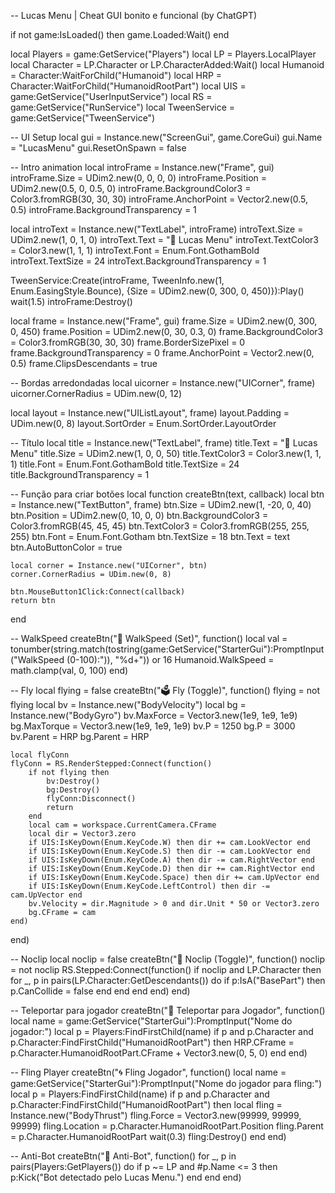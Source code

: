 -- Lucas Menu | Cheat GUI bonito e funcional (by ChatGPT)

if not game:IsLoaded() then game.Loaded:Wait() end

local Players = game:GetService("Players")
local LP = Players.LocalPlayer
local Character = LP.Character or LP.CharacterAdded:Wait()
local Humanoid = Character:WaitForChild("Humanoid")
local HRP = Character:WaitForChild("HumanoidRootPart")
local UIS = game:GetService("UserInputService")
local RS = game:GetService("RunService")
local TweenService = game:GetService("TweenService")

-- UI Setup
local gui = Instance.new("ScreenGui", game.CoreGui)
gui.Name = "LucasMenu"
gui.ResetOnSpawn = false

-- Intro animation
local introFrame = Instance.new("Frame", gui)
introFrame.Size = UDim2.new(0, 0, 0, 0)
introFrame.Position = UDim2.new(0.5, 0, 0.5, 0)
introFrame.BackgroundColor3 = Color3.fromRGB(30, 30, 30)
introFrame.AnchorPoint = Vector2.new(0.5, 0.5)
introFrame.BackgroundTransparency = 1

local introText = Instance.new("TextLabel", introFrame)
introText.Size = UDim2.new(1, 0, 1, 0)
introText.Text = "🌟 Lucas Menu"
introText.TextColor3 = Color3.new(1, 1, 1)
introText.Font = Enum.Font.GothamBold
introText.TextSize = 24
introText.BackgroundTransparency = 1

TweenService:Create(introFrame, TweenInfo.new(1, Enum.EasingStyle.Bounce), {Size = UDim2.new(0, 300, 0, 450)}):Play()
wait(1.5)
introFrame:Destroy()

local frame = Instance.new("Frame", gui)
frame.Size = UDim2.new(0, 300, 0, 450)
frame.Position = UDim2.new(0, 30, 0.3, 0)
frame.BackgroundColor3 = Color3.fromRGB(30, 30, 30)
frame.BorderSizePixel = 0
frame.BackgroundTransparency = 0
frame.AnchorPoint = Vector2.new(0, 0.5)
frame.ClipsDescendants = true

-- Bordas arredondadas
local uicorner = Instance.new("UICorner", frame)
uicorner.CornerRadius = UDim.new(0, 12)

local layout = Instance.new("UIListLayout", frame)
layout.Padding = UDim.new(0, 8)
layout.SortOrder = Enum.SortOrder.LayoutOrder

-- Título
local title = Instance.new("TextLabel", frame)
title.Text = "🌟 Lucas Menu"
title.Size = UDim2.new(1, 0, 0, 50)
title.TextColor3 = Color3.new(1, 1, 1)
title.Font = Enum.Font.GothamBold
title.TextSize = 24
title.BackgroundTransparency = 1

-- Função para criar botões
local function createBtn(text, callback)
	local btn = Instance.new("TextButton", frame)
	btn.Size = UDim2.new(1, -20, 0, 40)
	btn.Position = UDim2.new(0, 10, 0, 0)
	btn.BackgroundColor3 = Color3.fromRGB(45, 45, 45)
	btn.TextColor3 = Color3.fromRGB(255, 255, 255)
	btn.Font = Enum.Font.Gotham
	btn.TextSize = 18
	btn.Text = text
	btn.AutoButtonColor = true

	local corner = Instance.new("UICorner", btn)
	corner.CornerRadius = UDim.new(0, 8)

	btn.MouseButton1Click:Connect(callback)
	return btn
end

-- WalkSpeed
createBtn("🏃 WalkSpeed (Set)", function()
	local val = tonumber(string.match(tostring(game:GetService("StarterGui"):PromptInput("WalkSpeed (0-100):")), "%d+")) or 16
	Humanoid.WalkSpeed = math.clamp(val, 0, 100)
end)

-- Fly
local flying = false
createBtn("🗳️ Fly (Toggle)", function()
	flying = not flying
	local bv = Instance.new("BodyVelocity")
	local bg = Instance.new("BodyGyro")
	bv.MaxForce = Vector3.new(1e9, 1e9, 1e9)
	bg.MaxTorque = Vector3.new(1e9, 1e9, 1e9)
	bv.P = 1250
	bg.P = 3000
	bv.Parent = HRP
	bg.Parent = HRP

	local flyConn
	flyConn = RS.RenderStepped:Connect(function()
		if not flying then
			bv:Destroy()
			bg:Destroy()
			flyConn:Disconnect()
			return
		end
		local cam = workspace.CurrentCamera.CFrame
		local dir = Vector3.zero
		if UIS:IsKeyDown(Enum.KeyCode.W) then dir += cam.LookVector end
		if UIS:IsKeyDown(Enum.KeyCode.S) then dir -= cam.LookVector end
		if UIS:IsKeyDown(Enum.KeyCode.A) then dir -= cam.RightVector end
		if UIS:IsKeyDown(Enum.KeyCode.D) then dir += cam.RightVector end
		if UIS:IsKeyDown(Enum.KeyCode.Space) then dir += cam.UpVector end
		if UIS:IsKeyDown(Enum.KeyCode.LeftControl) then dir -= cam.UpVector end
		bv.Velocity = dir.Magnitude > 0 and dir.Unit * 50 or Vector3.zero
		bg.CFrame = cam
	end)
end)

-- Noclip
local noclip = false
createBtn("🚪 Noclip (Toggle)", function()
	noclip = not noclip
	RS.Stepped:Connect(function()
		if noclip and LP.Character then
			for _, p in pairs(LP.Character:GetDescendants()) do
				if p:IsA("BasePart") then
					p.CanCollide = false
				end
			end
		end
	end)
end)

-- Teleportar para jogador
createBtn("🧙 Teleportar para Jogador", function()
	local name = game:GetService("StarterGui"):PromptInput("Nome do jogador:")
	local p = Players:FindFirstChild(name)
	if p and p.Character and p.Character:FindFirstChild("HumanoidRootPart") then
		HRP.CFrame = p.Character.HumanoidRootPart.CFrame + Vector3.new(0, 5, 0)
	end
end)

-- Fling Player
createBtn("🌀 Fling Jogador", function()
	local name = game:GetService("StarterGui"):PromptInput("Nome do jogador para fling:")
	local p = Players:FindFirstChild(name)
	if p and p.Character and p.Character:FindFirstChild("HumanoidRootPart") then
		local fling = Instance.new("BodyThrust")
		fling.Force = Vector3.new(99999, 99999, 99999)
		fling.Location = p.Character.HumanoidRootPart.Position
		fling.Parent = p.Character.HumanoidRootPart
		wait(0.3)
		fling:Destroy()
	end
end)

-- Anti-Bot
createBtn("🤖 Anti-Bot", function()
	for _, p in pairs(Players:GetPlayers()) do
		if p ~= LP and #p.Name <= 3 then
			p:Kick("Bot detectado pelo Lucas Menu.")
		end
	end
end)
